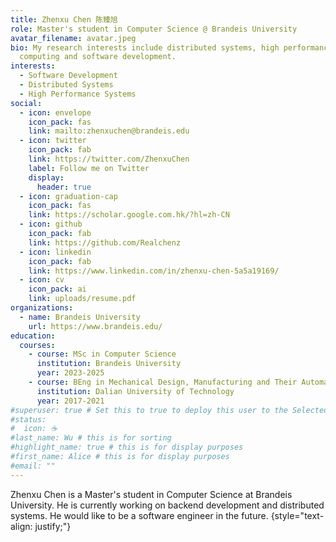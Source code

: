 ```yaml
---
title: Zhenxu Chen 陈臻旭
role: Master's student in Computer Science @ Brandeis University
avatar_filename: avatar.jpeg
bio: My research interests include distributed systems, high performance
  computing and software development.
interests:
  - Software Development
  - Distributed Systems
  - High Performance Systems
social:
  - icon: envelope
    icon_pack: fas
    link: mailto:zhenxuchen@brandeis.edu
  - icon: twitter
    icon_pack: fab
    link: https://twitter.com/ZhenxuChen
    label: Follow me on Twitter
    display:
      header: true
  - icon: graduation-cap
    icon_pack: fas
    link: https://scholar.google.com.hk/?hl=zh-CN
  - icon: github
    icon_pack: fab
    link: https://github.com/Realchenz
  - icon: linkedin
    icon_pack: fab
    link: https://www.linkedin.com/in/zhenxu-chen-5a5a19169/
  - icon: cv
    icon_pack: ai
    link: uploads/resume.pdf
organizations:
  - name: Brandeis University
    url: https://www.brandeis.edu/
education:
  courses:
    - course: MSc in Computer Science
      institution: Brandeis University
      year: 2023-2025
    - course: BEng in Mechanical Design, Manufacturing and Their Automation
      institution: Dalian University of Technology
      year: 2017-2021
#superuser: true # Set this to true to deploy this user to the Selected Works gallery.
#status:
#  icon: ☕️
#last_name: Wu # this is for sorting
#highlight_name: true # this is for display purposes
#first_name: Alice # this is for display purposes
#email: ""
---
```


Zhenxu Chen is a Master's student in Computer Science at Brandeis University. He is currently working on backend development and distributed systems. He would like to be a software engineer in the future.
{style="text-align: justify;"}
